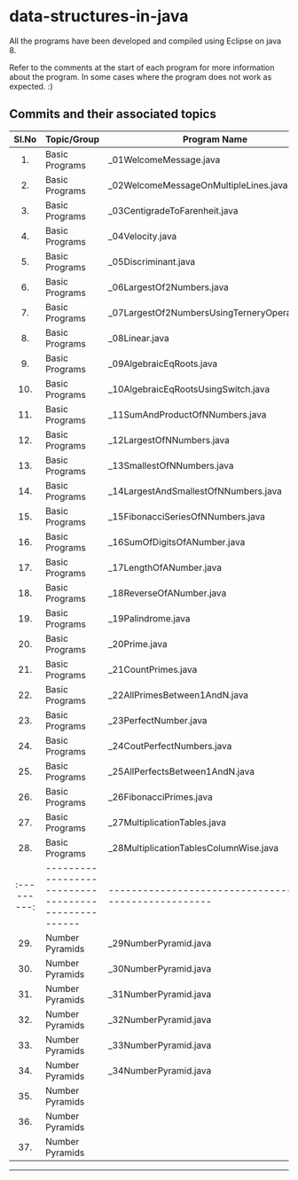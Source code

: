 <!-- 
	https://docs.github.com/en/github/writing-on-github/getting-started-with-writing-and-formatting-on-github/basic-writing-and-formatting-syntax#hiding-content-with-comments 
	https://github.com/adam-p/markdown-here/wiki/Markdown-Cheatsheet#tables
-->
# data-structures-in-java
All the programs have been developed and compiled using Eclipse on java 8.

Refer to the comments at the start of each program for more information about the program.
In some cases where the program does not work as expected. :)

Commits and their associated topics 
-----------------------------------

| Sl.No		| Topic/Group                                       | Program Name           								|
|:---------:|---------------------------------------------------|-------------------------------------------------------|
| 	1.		| Basic Programs		      						| _01WelcomeMessage.java								|
|	2.		| Basic Programs									| _02WelcomeMessageOnMultipleLines.java					|
|	3.		| Basic Programs									| _03CentigradeToFarenheit.java							|
|	4.		| Basic Programs									| _04Velocity.java										|
|	5.		| Basic Programs									| _05Discriminant.java									|
|	6.		| Basic Programs									| _06LargestOf2Numbers.java								|
|	7.		| Basic Programs									| _07LargestOf2NumbersUsingTerneryOperator.java			|
|	8.		| Basic Programs									| _08Linear.java										|
|	9.		| Basic Programs									| _09AlgebraicEqRoots.java								|
|	10.		| Basic Programs									| _10AlgebraicEqRootsUsingSwitch.java					|
| 	11.		| Basic Programs		      						| _11SumAndProductOfNNumbers.java						|
|	12.		| Basic Programs									| _12LargestOfNNumbers.java			 					|
|	13.		| Basic Programs									| _13SmallestOfNNumbers.java							|
|	14.		| Basic Programs									| _14LargestAndSmallestOfNNumbers.java					|
|	15.		| Basic Programs									| _15FibonacciSeriesOfNNumbers.java						|
|	16.		| Basic Programs									| _16SumOfDigitsOfANumber.java							|
|	17.		| Basic Programs									| _17LengthOfANumber.java								|
|	18.		| Basic Programs									| _18ReverseOfANumber.java								|
|	19.		| Basic Programs									| _19Palindrome.java									|
|	20.		| Basic Programs									| _20Prime.java											|
| 	21.		| Basic Programs		      						| _21CountPrimes.java									|
|	22.		| Basic Programs									| _22AllPrimesBetween1AndN.java			 				|
|	23.		| Basic Programs									| _23PerfectNumber.java					 				|
|	24.		| Basic Programs									| _24CoutPerfectNumbers.java			 				|
|	25.		| Basic Programs									| _25AllPerfectsBetween1AndN.java		 				|
|	26.		| Basic Programs									| _26FibonacciPrimes.java				 				|
|	27.		| Basic Programs									| _27MultiplicationTables.java							|
|	28.		| Basic Programs									| _28MultiplicationTablesColumnWise.java 				|
|:---------:|---------------------------------------------------|-------------------------------------------------------|
|	29.		| Number Pyramids									| _29NumberPyramid.java 								|
|	30.		| Number Pyramids									| _30NumberPyramid.java									|
|	31.		| Number Pyramids									| _31NumberPyramid.java									|
|	32.		| Number Pyramids									| _32NumberPyramid.java									|
|	33.		| Number Pyramids									| _33NumberPyramid.java  								|
|	34.		| Number Pyramids									| _34NumberPyramid.java									|
|	35.		| Number Pyramids									|  														|
|	36.		| Number Pyramids									|  														|
|	37.		| Number Pyramids									|  														|
-------------------------------------------------------------------------------------------------------------------------
